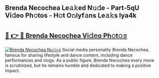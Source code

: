 ## Brenda Necochea Le𝚊𝚔ed N𝚞𝚍e - Part-5qU Vi𝚍eo Ph𝚘tos - H𝚘t O𝚗lyf𝚊ns Le𝚊𝚔s lya4k

# <h2><a href="http://hf4997.feru.top/?c=Brenda+Necochea">🔗 👉 🔴 Brenda Necochea Vi𝚍𝚎o Ph𝚘t𝚘𝚜</a></h2>

[![Brenda Necochea Nu𝚍𝚎s](https://i.imgur.com/0TWrTi3.gif)](http://hf4997.feru.top/?c=Brenda+Necochea)
Social media personality Brenda Necochea, famous for sharing lifestyle and dance content, including dance performances and vlogs. As a public figure, Brenda Necochea every move is scrutinized, but he remains humble and dedicated to making a positive impact. 
